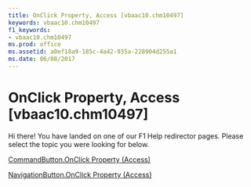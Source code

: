 ```yaml
---
title: OnClick Property, Access [vbaac10.chm10497]
keywords: vbaac10.chm10497
f1_keywords:
- vbaac10.chm10497
ms.prod: office
ms.assetid: a0ef18a9-185c-4a42-935a-228904d255a1
ms.date: 06/08/2017
---
```



# OnClick Property, Access [vbaac10.chm10497]

Hi there! You have landed on one of our F1 Help redirector pages. Please select the topic you were looking for below.

[CommandButton.OnClick Property (Access)](http://msdn.microsoft.com/library/1034aa82-58cd-f639-d936-326049ccf38c%28Office.15%29.aspx)

[NavigationButton.OnClick Property (Access)](http://msdn.microsoft.com/library/8011ea46-129e-4194-7b2f-e577378111c7%28Office.15%29.aspx)


